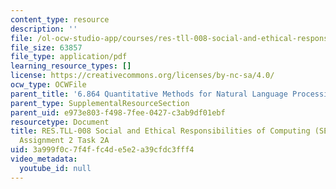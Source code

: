 ```yaml
---
content_type: resource
description: ''
file: /ol-ocw-studio-app/courses/res-tll-008-social-and-ethical-responsibilities-of-computing-serc-fall-2021/3a999f0c7f4ffc4de5e2a39cfdc3fff4_MITRES-TLL008F21-6864pt2a.pdf
file_size: 63857
file_type: application/pdf
learning_resource_types: []
license: https://creativecommons.org/licenses/by-nc-sa/4.0/
ocw_type: OCWFile
parent_title: '6.864 Quantitative Methods for Natural Language Processing '
parent_type: SupplementalResourceSection
parent_uid: e973e803-f498-7fee-0427-c3ab9df01ebf
resourcetype: Document
title: RES.TLL-008 Social and Ethical Responsibilities of Computing (SERC), 6.864
  Assignment 2 Task 2A
uid: 3a999f0c-7f4f-fc4d-e5e2-a39cfdc3fff4
video_metadata:
  youtube_id: null
---
```

